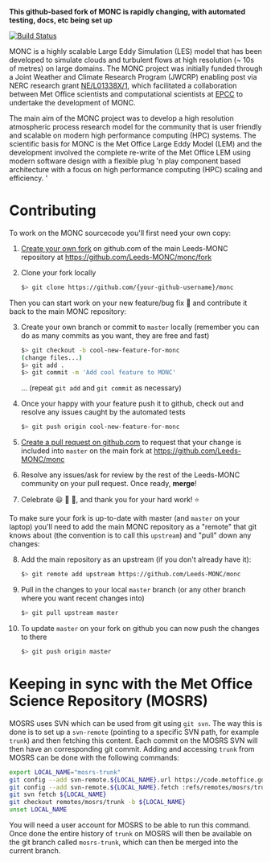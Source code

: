 **This github-based fork of MONC is rapidly changing, with automated testing,
docs, etc being set up**

[![Build Status](https://travis-ci.org/leifdenby/monc.svg?branch=master)](https://travis-ci.org/leifdenby/monc)

MONC is a highly scalable Large Eddy Simulation (LES) model that has been
developed to simulate clouds and turbulent flows at high resolution (~ 10s of
metres) on large domains. The MONC project was initially funded through a Joint
Weather and Climate Research Program (JWCRP) enabling post via NERC research
grant [NE/L01338X/1](http://gtr.rcuk.ac.uk/project/F1023ACF-76FF-4AD4-8E22-BA4A74451AD0),
which facilitated a collaboration between Met Office scientists and
computational scientists at [EPCC](http://www.epcc.ed.ac.uk/) to undertake the
development of MONC.

The main aim of the MONC project was to develop a high resolution atmospheric
process research model for the community that is user friendly and scalable on
modern high performance computing (HPC) systems. The scientific basis for MONC
is the Met Office Large Eddy Model (LEM) and the development involved the
complete re-write of the Met Office LEM using modern software design with
a flexible plug 'n play component based architecture with a focus on high
performance computing (HPC) scaling and efficiency.  '

# Contributing

To work on the MONC sourcecode you'll first need your own copy:

1. [Create your own fork](https://github.com/Leeds-MONC/monc/fork) on
   github.com of the main Leeds-MONC repository at
   https://github.com/Leeds-MONC/monc/fork

2. Clone your fork locally

    ```bash
    $> git clone https://github.com/{your-github-username}/monc
    ```

Then you can start work on your new feature/bug fix :rocket: and
contribute it back to the main MONC repository:

3. Create your own branch or commit to `master` locally (remember you can
   do as many commits as you want, they are free and fast)

    ```bash
    $> git checkout -b cool-new-feature-for-monc
    (change files...)
    $> git add .
    $> git commit -m 'Add cool feature to MONC'
    ```

    ... (repeat `git add` and `git commit` as necessary)

4. Once your happy with your feature push it to github, check out and
   resolve any issues caught by the automated tests

    ```bash
    $> git push origin cool-new-feature-for-monc
    ```

5. [Create a pull request on
   github.com](https://github.com/Leeds-MONC/monc/pull/new/master) to
   request that your change is included into `master` on the main fork at
   https://github.com/Leeds-MONC/monc

6. Resolve any issues/ask for review by the rest of the Leeds-MONC
   community on your pull request. Once ready, **merge**!

7. Celebrate :smiley: :tada: :confetti_ball:, and thank you for your hard
   work! :star:

To make sure your fork is up-to-date with master (and `master` on your
laptop) you'll need to add the main MONC repository as a "remote" that git
knows about (the convention is to call this `upstream`) and "pull" down
any changes:

8. Add the main repository as an upstream (if you don't already have it):
    
    ```bash
    $> git remote add upstream https://github.com/Leeds-MONC/monc
    ```

9. Pull in the changes to your local `master` branch (or any other branch where
   you want recent changes into)

    ```bash
    $> git pull upstream master
    ```

10. To update `master` on your fork on github you can now push the changes to
    there

    ```bash
    $> git push origin master
    ```


# Keeping in sync with the Met Office Science Repository (MOSRS)

MOSRS uses SVN which can be used from git using `git svn`. The way this is done
is to set up a `svn-remote` (pointing to a specific SVN path, for example
`trunk`) and then fetching this content. Each commit on the MOSRS SVN will then
have an corresponding git commit. Adding and accessing `trunk` from MOSRS can
be done with the following commands:

```bash
export LOCAL_NAME="mosrs-trunk"
git config --add svn-remote.${LOCAL_NAME}.url https://code.metoffice.gov.uk/svn/monc/main/trunk
git config --add svn-remote.${LOCAL_NAME}.fetch :refs/remotes/mosrs/trunk
git svn fetch ${LOCAL_NAME}
git checkout remotes/mosrs/trunk -b ${LOCAL_NAME}
unset LOCAL_NAME
```

You will need a user account for MOSRS to be able to run this command. Once
done the entire history of `trunk` on MOSRS will then be available on the git
branch called `mosrs-trunk`, which can then be merged into the current branch.
